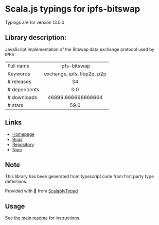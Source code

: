 
# Scala.js typings for ipfs-bitswap

Typings are for version 13.0.0

## Library description:
JavaScript implementation of the Bitswap data exchange protocol used by IPFS

|                    |                 |
| ------------------ | :-------------: |
| Full name          | ipfs-bitswap |
| Keywords           | exchange, ipfs, libp2p, p2p |
| # releases         | 34 |
| # dependents       | 0.0 |
| # downloads        | 46899.666666666664 |
| # stars            | 59.0 |

## Links
- [Homepage](https://github.com/ipfs/js-ipfs-bitswap#readme)
- [Bugs](https://github.com/ipfs/js-ipfs-bitswap/issues)
- [Repository](https://github.com/ipfs/js-ipfs-bitswap)
- [Npm](https://www.npmjs.com/package/ipfs-bitswap)
    


## Note
This library has been generated from typescript code from first party type definitions.

Provided with :purple_heart: from [ScalablyTyped](https://github.com/oyvindberg/ScalablyTyped)

## Usage
See [the main readme](../../readme.md) for instructions.


